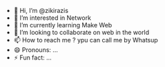 - 👋 Hi, I’m @zikirazis
- 👀 I’m interested in Network
- 🌱 I’m currently learning Make Web
- 💞️ I’m looking to collaborate on web in the world
- 📫 How to reach me ? ypu can call me by Whatsup
- 😄 Pronouns: ...
- ⚡ Fun fact: ...

<!---
zikirazis/zikirazis is a ✨ special ✨ repository because its `README.md` (this file) appears on your GitHub profile.
You can click the Preview link to take a look at your changes.
--->

